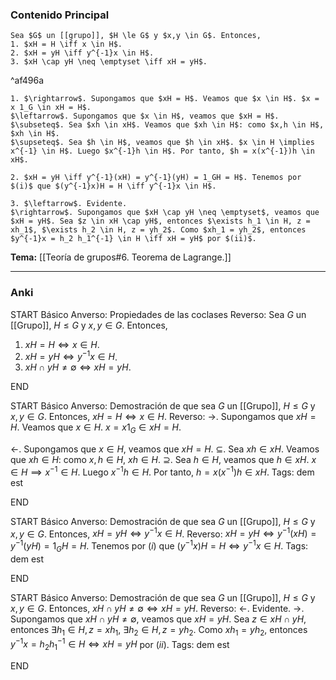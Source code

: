### Contenido Principal

```ad-proposition
Sea $G$ un [[grupo]], $H \le G$ y $x,y \in G$. Entonces,
1. $xH = H \iff x \in H$.
2. $xH = yH \iff y^{-1}x \in H$.
3. $xH \cap yH \neq \emptyset \iff xH = yH$.
```

^af496a

```ad-proof
1. $\rightarrow$. Supongamos que $xH = H$. Veamos que $x \in H$. $x = x 1_G \in xH = H$.
$\leftarrow$. Supongamos que $x \in H$, veamos que $xH = H$.
$\subseteq$. Sea $xh \in xH$. Veamos que $xh \in H$: como $x,h \in H$, $xh \in H$.
$\supseteq$. Sea $h \in H$, veamos que $h \in xH$. $x \in H \implies x^{-1} \in H$. Luego $x^{-1}h \in H$. Por tanto, $h = x(x^{-1})h \in xH$.

2. $xH = yH \iff y^{-1}(xH) = y^{-1}(yH) = 1_GH = H$. Tenemos por $(i)$ que $(y^{-1}x)H = H \iff y^{-1}x \in H$.

3. $\leftarrow$. Evidente.
$\rightarrow$. Supongamos que $xH \cap yH \neq \emptyset$, veamos que $xH = yH$. Sea $z \in xH \cap yH$, entonces $\exists h_1 \in H, z = xh_1$, $\exists h_2 \in H, z = yh_2$. Como $xh_1 = yh_2$, entonces $y^{-1}x = h_2 h_1^{-1} \in H \iff xH = yH$ por $(ii)$.
```

**Tema:** [[Teoría de grupos#6. Teorema de Lagrange.]]

---
### Anki

START
Básico
Anverso: Propiedades de las coclases
Reverso: Sea $G$ un [[Grupo]], $H \le G$ y $x,y \in G$. Entonces,
1. $xH = H \iff x \in H$.
2. $xH = yH \iff y^{-1}x \in H$.
3. $xH \cap yH \neq \emptyset \iff xH = yH$.
<!--ID: 1727339263712-->
END

START
Básico
Anverso: Demostración de que sea $G$ un [[Grupo]], $H \le G$ y $x,y \in G$. Entonces, $xH = H \iff x \in H$.
Reverso: $\rightarrow$. Supongamos que $xH = H$. Veamos que $x \in H$. $x = x 1_G \in xH = H$.

$\leftarrow$. Supongamos que $x \in H$, veamos que $xH = H$.
$\subseteq$. Sea $xh \in xH$. Veamos que $xh \in H$: como $x,h \in H$, $xh \in H$.
$\supseteq$. Sea $h \in H$, veamos que $h \in xH$. $x \in H \implies x^{-1} \in H$. Luego $x^{-1}h \in H$. Por tanto, $h = x(x^{-1})h \in xH$.
Tags: dem est
<!--ID: 1727339263714-->
END

START
Básico
Anverso: Demostración de que sea $G$ un [[Grupo]], $H \le G$ y $x,y \in G$. Entonces, $xH = yH \iff y^{-1}x \in H$.
Reverso: $xH = yH \iff y^{-1}(xH) = y^{-1}(yH) = 1_GH = H$. Tenemos por $(i)$ que $(y^{-1}x)H = H \iff y^{-1}x \in H$.
Tags: dem est
<!--ID: 1727339263719-->
END

START
Básico
Anverso: Demostración de que sea $G$ un [[Grupo]], $H \le G$ y $x,y \in G$. Entonces, $xH \cap yH \neq \emptyset \iff xH = yH$.
Reverso: $\leftarrow$. Evidente.
$\rightarrow$. Supongamos que $xH \cap yH \neq \emptyset$, veamos que $xH = yH$. Sea $z \in xH \cap yH$, entonces $\exists h_1 \in H, z = xh_1$, $\exists h_2 \in H, z = yh_2$. Como $xh_1 = yh_2$, entonces $y^{-1}x = h_2 h_1^{-1} \in H \iff xH = yH$ por $(ii)$.
Tags: dem est
<!--ID: 1727339263721-->
END